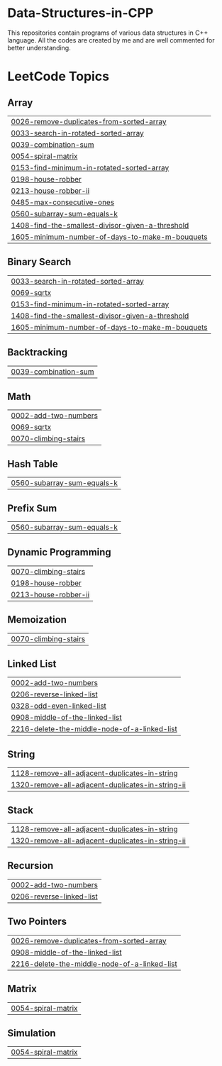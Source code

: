 # Data-Structures-in-CPP
This repositories contain programs of various data structures in C++ language. All the codes are created by me and are well commented for better understanding.

<!---LeetCode Topics Start-->
# LeetCode Topics
## Array
|  |
| ------- |
| [0026-remove-duplicates-from-sorted-array](https://github.com/Sakshamwane/Data-Structures-in-CPP/tree/master/0026-remove-duplicates-from-sorted-array) |
| [0033-search-in-rotated-sorted-array](https://github.com/Sakshamwane/Data-Structures-in-CPP/tree/master/0033-search-in-rotated-sorted-array) |
| [0039-combination-sum](https://github.com/Sakshamwane/Data-Structures-in-CPP/tree/master/0039-combination-sum) |
| [0054-spiral-matrix](https://github.com/Sakshamwane/Data-Structures-in-CPP/tree/master/0054-spiral-matrix) |
| [0153-find-minimum-in-rotated-sorted-array](https://github.com/Sakshamwane/Data-Structures-in-CPP/tree/master/0153-find-minimum-in-rotated-sorted-array) |
| [0198-house-robber](https://github.com/Sakshamwane/Data-Structures-in-CPP/tree/master/0198-house-robber) |
| [0213-house-robber-ii](https://github.com/Sakshamwane/Data-Structures-in-CPP/tree/master/0213-house-robber-ii) |
| [0485-max-consecutive-ones](https://github.com/Sakshamwane/Data-Structures-in-CPP/tree/master/0485-max-consecutive-ones) |
| [0560-subarray-sum-equals-k](https://github.com/Sakshamwane/Data-Structures-in-CPP/tree/master/0560-subarray-sum-equals-k) |
| [1408-find-the-smallest-divisor-given-a-threshold](https://github.com/Sakshamwane/Data-Structures-in-CPP/tree/master/1408-find-the-smallest-divisor-given-a-threshold) |
| [1605-minimum-number-of-days-to-make-m-bouquets](https://github.com/Sakshamwane/Data-Structures-in-CPP/tree/master/1605-minimum-number-of-days-to-make-m-bouquets) |
## Binary Search
|  |
| ------- |
| [0033-search-in-rotated-sorted-array](https://github.com/Sakshamwane/Data-Structures-in-CPP/tree/master/0033-search-in-rotated-sorted-array) |
| [0069-sqrtx](https://github.com/Sakshamwane/Data-Structures-in-CPP/tree/master/0069-sqrtx) |
| [0153-find-minimum-in-rotated-sorted-array](https://github.com/Sakshamwane/Data-Structures-in-CPP/tree/master/0153-find-minimum-in-rotated-sorted-array) |
| [1408-find-the-smallest-divisor-given-a-threshold](https://github.com/Sakshamwane/Data-Structures-in-CPP/tree/master/1408-find-the-smallest-divisor-given-a-threshold) |
| [1605-minimum-number-of-days-to-make-m-bouquets](https://github.com/Sakshamwane/Data-Structures-in-CPP/tree/master/1605-minimum-number-of-days-to-make-m-bouquets) |
## Backtracking
|  |
| ------- |
| [0039-combination-sum](https://github.com/Sakshamwane/Data-Structures-in-CPP/tree/master/0039-combination-sum) |
## Math
|  |
| ------- |
| [0002-add-two-numbers](https://github.com/Sakshamwane/Data-Structures-in-CPP/tree/master/0002-add-two-numbers) |
| [0069-sqrtx](https://github.com/Sakshamwane/Data-Structures-in-CPP/tree/master/0069-sqrtx) |
| [0070-climbing-stairs](https://github.com/Sakshamwane/Data-Structures-in-CPP/tree/master/0070-climbing-stairs) |
## Hash Table
|  |
| ------- |
| [0560-subarray-sum-equals-k](https://github.com/Sakshamwane/Data-Structures-in-CPP/tree/master/0560-subarray-sum-equals-k) |
## Prefix Sum
|  |
| ------- |
| [0560-subarray-sum-equals-k](https://github.com/Sakshamwane/Data-Structures-in-CPP/tree/master/0560-subarray-sum-equals-k) |
## Dynamic Programming
|  |
| ------- |
| [0070-climbing-stairs](https://github.com/Sakshamwane/Data-Structures-in-CPP/tree/master/0070-climbing-stairs) |
| [0198-house-robber](https://github.com/Sakshamwane/Data-Structures-in-CPP/tree/master/0198-house-robber) |
| [0213-house-robber-ii](https://github.com/Sakshamwane/Data-Structures-in-CPP/tree/master/0213-house-robber-ii) |
## Memoization
|  |
| ------- |
| [0070-climbing-stairs](https://github.com/Sakshamwane/Data-Structures-in-CPP/tree/master/0070-climbing-stairs) |
## Linked List
|  |
| ------- |
| [0002-add-two-numbers](https://github.com/Sakshamwane/Data-Structures-in-CPP/tree/master/0002-add-two-numbers) |
| [0206-reverse-linked-list](https://github.com/Sakshamwane/Data-Structures-in-CPP/tree/master/0206-reverse-linked-list) |
| [0328-odd-even-linked-list](https://github.com/Sakshamwane/Data-Structures-in-CPP/tree/master/0328-odd-even-linked-list) |
| [0908-middle-of-the-linked-list](https://github.com/Sakshamwane/Data-Structures-in-CPP/tree/master/0908-middle-of-the-linked-list) |
| [2216-delete-the-middle-node-of-a-linked-list](https://github.com/Sakshamwane/Data-Structures-in-CPP/tree/master/2216-delete-the-middle-node-of-a-linked-list) |
## String
|  |
| ------- |
| [1128-remove-all-adjacent-duplicates-in-string](https://github.com/Sakshamwane/Data-Structures-in-CPP/tree/master/1128-remove-all-adjacent-duplicates-in-string) |
| [1320-remove-all-adjacent-duplicates-in-string-ii](https://github.com/Sakshamwane/Data-Structures-in-CPP/tree/master/1320-remove-all-adjacent-duplicates-in-string-ii) |
## Stack
|  |
| ------- |
| [1128-remove-all-adjacent-duplicates-in-string](https://github.com/Sakshamwane/Data-Structures-in-CPP/tree/master/1128-remove-all-adjacent-duplicates-in-string) |
| [1320-remove-all-adjacent-duplicates-in-string-ii](https://github.com/Sakshamwane/Data-Structures-in-CPP/tree/master/1320-remove-all-adjacent-duplicates-in-string-ii) |
## Recursion
|  |
| ------- |
| [0002-add-two-numbers](https://github.com/Sakshamwane/Data-Structures-in-CPP/tree/master/0002-add-two-numbers) |
| [0206-reverse-linked-list](https://github.com/Sakshamwane/Data-Structures-in-CPP/tree/master/0206-reverse-linked-list) |
## Two Pointers
|  |
| ------- |
| [0026-remove-duplicates-from-sorted-array](https://github.com/Sakshamwane/Data-Structures-in-CPP/tree/master/0026-remove-duplicates-from-sorted-array) |
| [0908-middle-of-the-linked-list](https://github.com/Sakshamwane/Data-Structures-in-CPP/tree/master/0908-middle-of-the-linked-list) |
| [2216-delete-the-middle-node-of-a-linked-list](https://github.com/Sakshamwane/Data-Structures-in-CPP/tree/master/2216-delete-the-middle-node-of-a-linked-list) |
## Matrix
|  |
| ------- |
| [0054-spiral-matrix](https://github.com/Sakshamwane/Data-Structures-in-CPP/tree/master/0054-spiral-matrix) |
## Simulation
|  |
| ------- |
| [0054-spiral-matrix](https://github.com/Sakshamwane/Data-Structures-in-CPP/tree/master/0054-spiral-matrix) |
<!---LeetCode Topics End-->